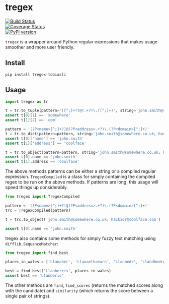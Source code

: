 # tregex
[![Build Status](https://travis-ci.org/tobiasli/tregex.svg?branch=master)](https://travis-ci.org/tobiasli/tregex)<br/>
[![Coverage Status](https://coveralls.io/repos/github/tobiasli/tregex/badge.svg?branch=master)](https://coveralls.io/github/tobiasli/tregex?branch=master)<br/>
[![PyPI version](https://badge.fury.io/py/tregex-tobiasli.svg)](https://badge.fury.io/py/tregex-tobiasli)<br/>


`tregex` is a wrapper around Python regular expressions that makes usage smoother and more user friendly.

## Install

```
pip install tregex-tobiasli
```

## Usage

```python
import tregex as tr

t = tr.to_tuple(pattern='([^;]+?)@(.+?)\.([^;]+)', string='john.smith@somewhere.co.uk; hackzor@coolface.com')
assert t[0][1] == 'somewhere'
assert t[1][2] == 'com'

pattern = '(?P<name>[^;]+?)@(?P<address>.+?)\.(?P<domain>[^;]+)'
t = tr.to_dict(pattern=pattern, string='john.smith@somewhere.co.uk; hackzor@coolface.com')
assert t[0]['name'] == 'john.smith'
assert t[1]['address'] == 'coolface'

t = tr.to_object(pattern=pattern, string='john.smith@somewhere.co.uk; hackzor@coolface.com')
assert t[0].name == 'john.smith'
assert t[1].address == 'coolface'
```

The above methods patterns can be either a string or a compiled regular expression. `TregexCompiled` is a class for simply
containing the compiled regex to be run on the above methods. If patterns are long, this usage will speed things up
considerably.

```python
from tregex import TregexCompiled

pattern = '(?P<name>[^;]+?)@(?P<address>.+?)\.(?P<domain>[^;]+)'
trc = TregexCompiled(pattern)

t = trc.to_object('john.smith@somewhere.co.uk; hackzor@coolface.com')

assert t[0].name == 'john.smith'
```

tregex also contains some methods for simply fuzzy text matching using `difflib.SequenceMatcher`:

```python
from tregex import find_best

places_in_wales = ['Llanaber', 'Llanaelhaearn', 'Llanbedr', 'Llandbedrgoch', 'Llanbedrog', 'Llanberis', 'Llandanwg', 'Llanegryn', 'Llandegwning', 'Llandeiniolen', 'Llandwrog']

best = find_best('Llanberris', places_in_wales)
assert best == 'Llanberis'
```

The other methods are `find`, `find_scores` (returns the matched scores along with the candidate) and `similarity` (which
returns the score between a single pair of strings).
